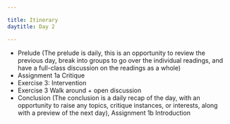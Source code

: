 ```yaml
---

title: Itinerary
daytitle: Day 2

---
```


- Prelude (The prelude is daily, this is an opportunity to review the previous day, break into groups to go over the individual readings, and have a full-class discussion on the readings as a whole)
- Assignment 1a Critique
- Exercise 3: Intervention
- Exercise 3 Walk around + open discussion
- Conclusion (The conclusion is a daily recap of the day, with an opportunity to raise any topics, critique instances, or interests, along with a preview of the next day), Assignment 1b Introduction